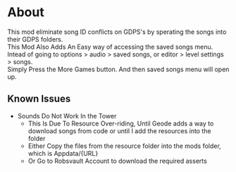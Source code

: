 # About
This mod eliminate song ID conflicts on GDPS's by sperating the songs into their GDPS folders.<br>
This Mod Also Adds An Easy way of accessing the saved songs menu.<br>
Intead of going to options > audio > saved songs, or editor > level settings > songs.<br>
Simply Press the More Games button.
And then saved songs menu will open up.

## Known Issues
- Sounds Do Not Work In the Tower
    - This Is Due To Resource Over-riding, Until Geode adds a way to download songs from code or until I add the resources into the folder
    - Either Copy the files from the resource folder into the mods folder, which is Appdata/{URL}
    - Or Go to Robsvault Account to download the required asserts